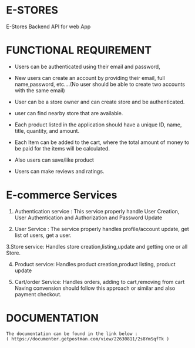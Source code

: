 # E-STORES

E-Stores Backend API for web App

# FUNCTIONAL REQUIREMENT

- Users can be authenticated using their email and password,

- New users can create an account by providing their email, full name,password, etc....(No
  user should be able to create two accounts with the same email)

- User can be a store owner and can create store and be authenticated.

- user can find nearby store that are available.

- Each product listed in the application should have a unique ID, name, title, quantity, and
  amount.

- Each Item can be added to the cart, where the total amount of money to be paid for the
  items will be calculated.

- Also users can save/like product

- Users can make reviews and ratings.

# E-commerce Services

1. Authentication service : This service properly handle User Creation, User Authentication and Authorization and Password Update

2. User Service : The service properly handles profile/account update, get list of users, get a user.

3.Store service: Handles store creation,listing,update and getting one or all Store.

4. Product service: Handles product creation,product listing, product update

5. Cart/order Service: Handles orders, adding to cart,removing from cart Naving convension should follow this approach or similar and also payment checkout.

# DOCUMENTATION

    The documentation can be found in the link below :
    ( https://documenter.getpostman.com/view/22630811/2s8YmSqfTk )
